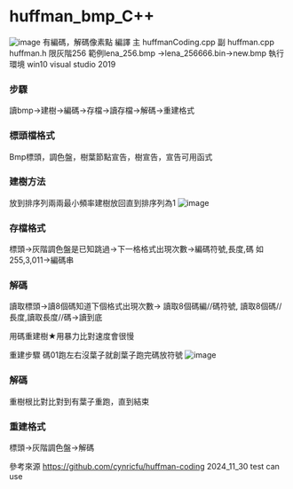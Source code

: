 # huffman_bmp_C++
![image](https://github.com/user-attachments/assets/f5335fef-6385-44f1-b6f1-e303e65e8881)
有編碼，解碼像素點
編譯 主 huffmanCoding.cpp 副 huffman.cpp huffman.h
限灰階256  範例lena_256.bmp ->lena_256666.bin->new.bmp
執行環境 win10  visual studio 2019
### 步驟
讀bmp->建樹->編碼->存檔->讀存檔->解碼->重建格式
### 標頭檔格式
Bmp標頭，調色盤，樹葉節點宣告，樹宣告，宣告可用函式
### 建樹方法
放到排序列兩兩最小頻率建樹放回直到排序列為1
![image](https://github.com/user-attachments/assets/c5326c0d-df52-4ba9-9f31-4641cce0886d)
### 存檔格式
標頭->灰階調色盤是已知跳過->下一格格式出現次數->編碼符號,長度,碼 如 255,3,011->編碼串
### 解碼 
讀取標頭->讀8個碼知道下個格式出現次數-> 讀取8個碼編//碼符號, 讀取8個碼//長度,讀取長度//碼->讀到底

用碼重建樹★用暴力比對速度會很慢

重建步驟 碼01跑左右沒葉子就創葉子跑完碼放符號
![image](https://github.com/user-attachments/assets/38f5bd66-1870-440f-87f0-5d54f453bdfa)
### 解碼
重樹根比對比對到有葉子重跑，直到結束
### 重建格式
標頭->灰階調色盤->解碼


參考來源 https://github.com/cynricfu/huffman-coding
2024_11_30 test can use
